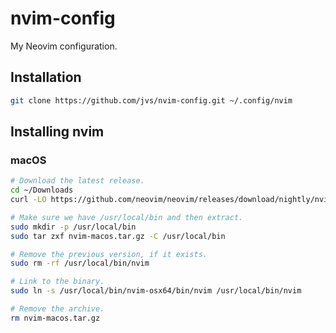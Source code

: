 # nvim-config

My Neovim configuration.


## Installation

```bash
git clone https://github.com/jvs/nvim-config.git ~/.config/nvim
```


## Installing nvim

### macOS

```bash
# Download the latest release.
cd ~/Downloads
curl -LO https://github.com/neovim/neovim/releases/download/nightly/nvim-macos.tar.gz

# Make sure we have /usr/local/bin and then extract.
sudo mkdir -p /usr/local/bin
sudo tar zxf nvim-macos.tar.gz -C /usr/local/bin

# Remove the previous version, if it exists.
sudo rm -rf /usr/local/bin/nvim

# Link to the binary.
sudo ln -s /usr/local/bin/nvim-osx64/bin/nvim /usr/local/bin/nvim

# Remove the archive.
rm nvim-macos.tar.gz
```
